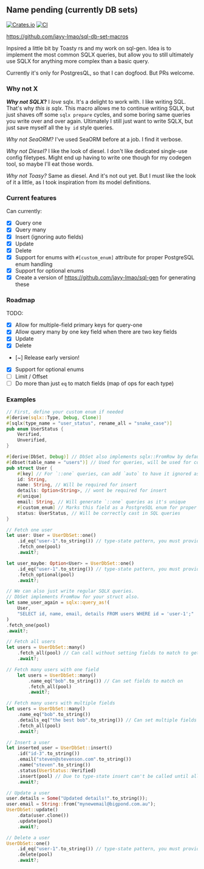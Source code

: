 ## Name pending (currently DB sets)

[![Crates.io](https://img.shields.io/crates/v/db-set-macros)](https://crates.io/crates/db-set-macros)
[![CI](https://github.com/jayy-lmao/sql-db-set-macros/actions/workflows/ci.yml/badge.svg?branch=main)](https://github.com/jayy-lmao/sql-db-set-macros/actions?query=branch%3Amain)


https://github.com/jayy-lmao/sql-db-set-macros

Inpsired a little bit by Toasty rs and my work on sql-gen.
Idea is to implement the most common SQLX queries, but allow you to still ultimately use SQLX for anything more complex than a basic query.

Currently it's only for PostgresQL, so that I can dogfood. But PRs welcome.

### Why not X

**_Why not SQLX_?**
I _love_ sqlx. It's a delight to work with. I like writing SQL.
That's why _this is sqlx_. This macro allows me to continue writing SQLX, but just shaves off some `sqlx prepare` cycles, and some boring same queries you write over and over again.
Ultimately I still just want to write SQLX, but just save myself all the `by id` style queries.


*Why not SeaORM?*
I've used SeaORM before at a job. I find it verbose.

*Why not Diesel?*
I like the look of diesel. I don't like dedicated single-use config filetypes.
Might end up having to write one though for my codegen tool, so maybe I'll eat those words.

*Why not Toasy?*
Same as diesel. And it's not out yet. But I must like the look of it a little, as I took inspiration from its model definitions.

### Current features

Can currently:
- [x] Query one
- [x] Query many
- [x] Insert (ignoring auto fields)
- [x] Update
- [x] Delete
- [x] Support for enums with `#[custom_enum]` attribute for proper PostgreSQL enum handling
- [x] Support for optional enums
- [x] Create a version of https://github.com/jayy-lmao/sql-gen for generating these

### Roadmap

TODO:
- [x] Allow for multiple-field primary keys for query-one
- [x] Allow query many by one key field when there are two key fields
- [x] Update
- [x] Delete
- [~] Release early version!
- [x] Support for optional enums
- [ ] Limit / Offset
- [ ] Do more than just `eq` to match fields (map of ops for each type)

### Examples

```rs
// First, define your custom enum if needed
#[derive(sqlx::Type, Debug, Clone)]
#[sqlx(type_name = "user_status", rename_all = "snake_case")]
pub enum UserStatus {
    Verified,
    Unverified,
}

#[derive(DbSet, Debug)] // DbSet also implements sqlx::FromRow by default
#[dbset(table_name = "users")] // Used for queries, will be used for codegen
pub struct User {
    #[key] // For `::one` queries, can add `auto` to have it ignored as required for inserts.
    id: String,
    name: String, // Will be required for insert
    details: Option<String>, // wont be required for insert
    #[unique]
    email: String, // Will generate `::one` queries as it's unique
    #[custom_enum] // Marks this field as a PostgreSQL enum for proper SQL handling
    status: UserStatus, // Will be correctly cast in SQL queries
}

// Fetch one user
let user: User = UserDbSet::one()
    .id_eq("user-1".to_string()) // type-state pattern, you must provide a key or unique field to be able to call fetch_one
    .fetch_one(pool)
    .await?;

let user_maybe: Option<User> = UserDbSet::one()
    .id_eq("user-1".to_string()) // type-state pattern, you must provide a key or unique field to be able to call fetch_one
    .fetch_optional(pool)
    .await?;

// We can also just write regular SQLX queries.
// DbSet implements FromRow for your struct also.
let same_user_again = sqlx::query_as!(
    User,
    "SELECT id, name, email, details FROM users WHERE id = 'user-1';"
)
.fetch_one(pool)
.await?;

// Fetch all users
let users = UserDbSet::many()
    .fetch_all(pool) // Can call without setting fields to match to get all results
    .await?;

// Fetch many users with one field
    let users = UserDbSet::many()
        .name_eq("bob".to_string()) // Can set fields to match on
        .fetch_all(pool)
        .await?;

// Fetch many users with multiple fields
let users = UserDbSet::many()
    .name_eq("bob".to_string())
    .details_eq("the best bob".to_string()) // Can set multiple fields to match on
    .fetch_all(pool)
    .await?;

// Insert a user
let inserted_user = UserDbSet::insert()
    .id("id-3".to_string())
    .email("steven@stevenson.com".to_string())
    .name("steven".to_string())
    .status(UserStatus::Verified)
    .insert(pool) // Due to type-state insert can't be called until all non-nullable (besides auto)  fields have been set
    .await?;

// Update a user
user.details = Some("Updated details!".to_string());
user.email = String::from("mynewemail@bigpond.com.au");
UserDbSet::update()
    .data(user.clone())
    .update(pool)
    .await?;

// Delete a user
UserDbSet::one()
    .id_eq("user-1".to_string()) // type-state pattern, you must provide a key or unique field to be able to call fetch_one
    .delete(pool)
    .await?;
```


